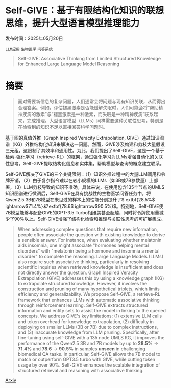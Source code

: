 # Self-GIVE：基于有限结构化知识的联想思维，提升大型语言模型推理能力

发布时间：2025年05月20日

`LLM应用` `生物医学` `问答系统`

> Self-GIVE: Associative Thinking from Limited Structured Knowledge for Enhanced Large Language Model Reasoning

# 摘要

> 面对需要新信息的复杂问题，人们通常会将问题与现有知识关联，从而得出合理答案。例如，评估褪黑激素是否能缓解失眠时，人们可能会将“帮助精神疾病的激素”与“褪黑激素是一种激素，而失眠是一种精神疾病”联系起来，完成推理。大型语言模型（LLMs）同样需要这种关联性思考，特别是在检索到的知识不足以直接回答科学问题时。

基于图的真值外推（Graph Inspired Veracity Extrapolation, GIVE）通过知识图谱（KG）外推结构化知识来解决这一问题。然而，GIVE涉及构建和剪枝大量假设三元组，这限制了其效率和通用性。为此，我们提出了Self-GIVE，这是一个基于检索-强化学习（retrieve-RL）的框架，通过强化学习为LLMs增强自动化的关联性思考。Self-GIVE提取结构化信息和实体集，帮助模型与查询的概念建立联系。

Self-GIVE解决了GIVE的三个关键限制：（1）知识外推过程中的大量LLM调用和令牌开销，（2）由于复杂指令难以在较小规模的LLMs（如3B或7B参数量）上部署，（3）LLM剪枝导致的知识不准确。具体来说，在使用包含135个节点的UMLS知识图谱进行微调后，Self-GIVE在具有挑战性的生物医学问答任务中，将Qwen2.5 3B和7B模型在未见过的样本上的性能分别提升了$	extbf{28.5%$ightarrow$71.4%}$和$	extbf{78.6$ightarrow$90.5%}$。特别地，Self-GIVE使7B模型能够与配备GIVE的GPT-3.5 Turbo相媲美甚至超越，同时将令牌使用量减少了90%以上。Self-GIVE增强了结构化检索和推理与关联性思考的可扩展集成。

> When addressing complex questions that require new information, people often associate the question with existing knowledge to derive a sensible answer. For instance, when evaluating whether melatonin aids insomnia, one might associate "hormones helping mental disorders" with "melatonin being a hormone and insomnia a mental disorder" to complete the reasoning. Large Language Models (LLMs) also require such associative thinking, particularly in resolving scientific inquiries when retrieved knowledge is insufficient and does not directly answer the question. Graph Inspired Veracity Extrapolation (GIVE) addresses this by using a knowledge graph (KG) to extrapolate structured knowledge. However, it involves the construction and pruning of many hypothetical triplets, which limits efficiency and generalizability. We propose Self-GIVE, a retrieve-RL framework that enhances LLMs with automatic associative thinking through reinforcement learning. Self-GIVE extracts structured information and entity sets to assist the model in linking to the queried concepts. We address GIVE's key limitations: (1) extensive LLM calls and token overhead for knowledge extrapolation, (2) difficulty in deploying on smaller LLMs (3B or 7B) due to complex instructions, and (3) inaccurate knowledge from LLM pruning. Specifically, after fine-tuning using self-GIVE with a 135 node UMLS KG, it improves the performance of the Qwen2.5 3B and 7B models by up to $\textbf{28.5%$\rightarrow$71.4%}$ and $\textbf{78.6$\rightarrow$90.5%}$ in samples $\textbf{unseen}$ in challenging biomedical QA tasks. In particular, Self-GIVE allows the 7B model to match or outperform GPT3.5 turbo with GIVE, while cutting token usage by over 90\%. Self-GIVE enhances the scalable integration of structured retrieval and reasoning with associative thinking.

[Arxiv](https://arxiv.org/abs/2505.15062)